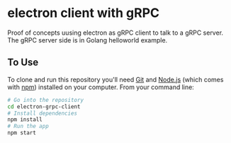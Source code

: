 # electron client with gRPC
Proof of concepts uusing electron as gRPC client to talk to a gRPC server. The gRPC server side is in Golang helloworld example.
## To Use

To clone and run this repository you'll need [Git](https://git-scm.com) and [Node.js](https://nodejs.org/en/download/) (which comes with [npm](http://npmjs.com)) installed on your computer. From your command line:

```bash
# Go into the repository
cd electron-grpc-client
# Install dependencies
npm install
# Run the app
npm start
```
